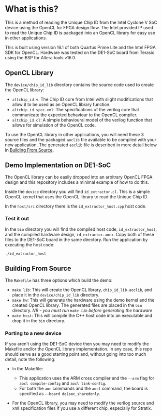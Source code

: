 # What is this?

This is a method of reading the Unique Chip ID from the Intel Cyclone V SoC
device using the OpenCL for FPGA design flow. The Intel provided IP used
to read the Unique Chip ID is packaged into an OpenCL library
for easy use in other applications.

This is built using version 16.1 of both Quartus Prime Lite and
the Intel FPGA SDK for OpenCL. Hardware was tested on the DE1-SoC board
from Terasic using the BSP for Altera tools v16.0.


## OpenCL Library

The ``device/chip_id_lib`` directory contains the source code used to
create the OpenCL library:

- ``altchip_id.v``: The Chip ID core from Intel with slight modifications
    that allow it to be used as an OpenCL library function.
- ``altchip_id_spec.xml``: The specifications of the verilog core that
  communicate the expected behaviour to the OpenCL compiler.
- ``altchip_id.cl``: A simple behavioural model of the verilog function
  that allows for simulation of the OpenCL code.


To use the OpenCL library in other applications, you will need these 3
source files and the packaged ``aoclib`` file available to be compiled
with your new application. The generated ``aoclib`` file is described in more
detail below in [Building From Source](#building-from-source).


## Demo Implementation on DE1-SoC

The OpenCL library can be easily dropped into an arbitrary OpenCL FPGA design
and this repository includes a minimal example of how to do this.

Inside the ``device`` directory you will find ``id_extractor.cl``. This
is a simple OpenCL kernel that uses the OpenCL library to read the
Unique Chip ID.

In the ``host/src`` directory there is the ``id_extractor_host.cpp``
host code.

### Test it out

In the ``bin`` directory you will find the compiled host code,
``id_extractor_host``, and the compiled hardware design,
``id_extractor.aocx``. Copy both of these files to the DE1-SoC board in the
same directory. Run the application by executing the host code:

    ./id_extractor_host


## Building From Source

The ``Makefile`` has three options which build the demo:

- ``make lib``: This will create the OpenCL library, ``chip_id_lib.aoclib``,
  and place it in the ``device/chip_id_lib`` directory.
- ``make hw``: This will generate the hardware using the demo kernel and
  the created OpenCL library. The generated files are placed in the ``bin``
  directory. *NB - you must run ``make lib`` before generating the hardware*
- ``make host``: This will compile the C++ host code into an executable and
  drop it in the ``bin`` directory.


### Porting to a new device

If you aren't using the DE1-SoC device then you may need to modify the
Makefile and/or the OpenCL library implementation. In any case, this repo
should serve as a good starting point and, without going into too much
detail, note the following:

- In the Makefile:
    - This application uses the ARM cross compiler and the ``--arm`` flag
      for ``aocl compile-config`` and ``aocl link-config``.
    - For both the ``aoc`` commands and the ``aocl`` command, the board is
      specified as ``--board de1soc_sharedonly``.

- For the OpenCL library, you may need to modify the verilog source and
  xml specification files if you use a different chip, especially for
  Stratix.
